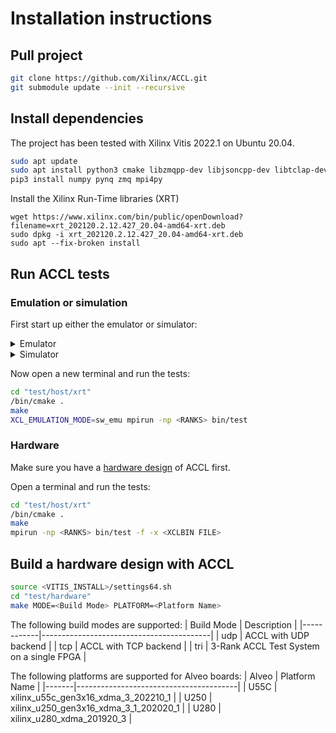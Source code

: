 # Installation instructions

## Pull project
```sh
git clone https://github.com/Xilinx/ACCL.git
git submodule update --init --recursive
```

## Install dependencies
The project has been tested with Xilinx Vitis 2022.1 on Ubuntu 20.04.
```sh
sudo apt update
sudo apt install python3 cmake libzmqpp-dev libjsoncpp-dev libtclap-dev libopenmpi-dev xvfb
pip3 install numpy pynq zmq mpi4py
```
Install the Xilinx Run-Time libraries (XRT)
```
wget https://www.xilinx.com/bin/public/openDownload?filename=xrt_202120.2.12.427_20.04-amd64-xrt.deb
sudo dpkg -i xrt_202120.2.12.427_20.04-amd64-xrt.deb
sudo apt --fix-broken install
```

## Run ACCL tests
### Emulation or simulation
First start up either the emulator or simulator:
<details>
  <summary>Emulator</summary>
  ```sh
  cd "test/model/emulator"
  source <VITIS_INSTALL>/settings64.sh
  /bin/cmake .
  python3 run.py -n <RANKS>
  ```
</details>

<details>
  <summary>Simulator</summary>

  ```sh
  cd "kernels/cclo"
  source <VIVADO_INSTALL>/settings64.sh
  make STACK_TYPE=TCP EN_FANIN=1 simdll
  cd "../../test/model/simulation"
  source <VITIS_INSTALL>/settings64.sh
  /bin/cmake .
  python3 run.py -n <RANKS>
  ```
</details>

Now open a new terminal and run the tests:
```sh
cd "test/host/xrt"
/bin/cmake .
make
XCL_EMULATION_MODE=sw_emu mpirun -np <RANKS> bin/test
```

### Hardware
Make sure you have a [hardware design](#build-a-hardware-design-with-accl) of
ACCL first.

Open a terminal and run the tests:
```sh
cd "test/host/xrt"
/bin/cmake .
make
mpirun -np <RANKS> bin/test -f -x <XCLBIN FILE>
```

## Build a hardware design with ACCL

```sh
source <VITIS_INSTALL>/settings64.sh
cd "test/hardware"
make MODE=<Build Mode> PLATFORM=<Platform Name>
```

The following build modes are supported:
| Build Mode | Description                              |
|------------|------------------------------------------|
| udp        | ACCL with UDP backend                    |
| tcp        | ACCL with TCP backend                    |
| tri        | 3-Rank ACCL Test System on a single FPGA |

The following platforms are supported for Alveo boards:
| Alveo | Platform Name                          |
|-------|----------------------------------------|
| U55C  | xilinx_u55c_gen3x16_xdma_3_202210_1    |
| U250  | xilinx_u250_gen3x16_xdma_3_1_202020_1  |
| U280  | xilinx_u280_xdma_201920_3              |
